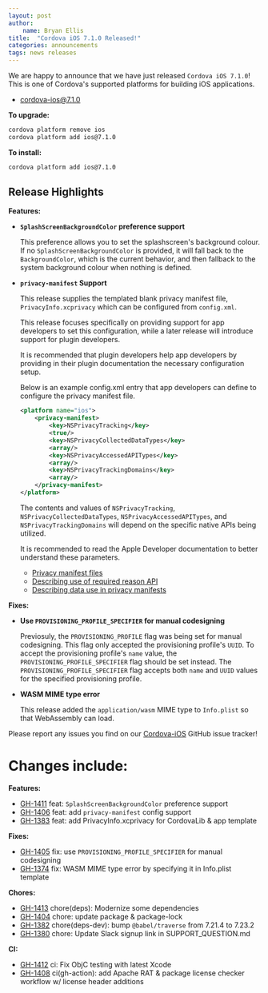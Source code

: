 ```yaml
---
layout: post
author:
    name: Bryan Ellis
title:  "Cordova iOS 7.1.0 Released!"
categories: announcements
tags: news releases
---
```


We are happy to announce that we have just released `Cordova iOS 7.1.0`! This is one of Cordova's supported platforms for building iOS applications.

* [cordova-ios@7.1.0](https://www.npmjs.com/package/cordova-ios)

**To upgrade:**

```bash
cordova platform remove ios
cordova platform add ios@7.1.0
```

**To install:**

```bash
cordova platform add ios@7.1.0
```

## Release Highlights

**Features:**

* **`SplashScreenBackgroundColor` preference support**

    This preference allows you to set the splashscreen's background colour. If no `SplashScreenBackgroundColor` is provided, it will fall back to the `BackgroundColor`, which is the current behavior, and then fallback to the system background colour when nothing is defined.

* **`privacy-manifest` Support**

    This release supplies the templated blank privacy manifest file, `PrivacyInfo.xcprivacy` which can be configured from `config.xml`.

    This release focuses specifically on providing support for app developers to set this configuration, while a later release will introduce support for plugin developers.

    It is recommended that plugin developers help app developers by providing in their plugin documentation the necessary configuration setup.

    Below is an example config.xml entry that app developers can define to configure the privacy manifest file.

    ```xml
    <platform name="ios">
        <privacy-manifest>
            <key>NSPrivacyTracking</key>
            <true/>
            <key>NSPrivacyCollectedDataTypes</key>
            <array/>
            <key>NSPrivacyAccessedAPITypes</key>
            <array/>
            <key>NSPrivacyTrackingDomains</key>
            <array/>
        </privacy-manifest>
    </platform>
    ```

    The contents and values of `NSPrivacyTracking`, `NSPrivacyCollectedDataTypes`, `NSPrivacyAccessedAPITypes`, and `NSPrivacyTrackingDomains` will depend on the specific native APIs being utilized.

    It is recommended to read the Apple Developer documentation to better understand these parameters.

    * [Privacy manifest files](https://developer.apple.com/documentation/bundleresources/privacy_manifest_files)
    * [Describing use of required reason API](https://developer.apple.com/documentation/bundleresources/privacy_manifest_files/describing_use_of_required_reason_api)
    * [Describing data use in privacy manifests](https://developer.apple.com/documentation/bundleresources/privacy_manifest_files/describing_data_use_in_privacy_manifests)

**Fixes:**

* **Use `PROVISIONING_PROFILE_SPECIFIER` for manual codesigning**

    Previosuly, the `PROVISIONING_PROFILE` flag was being set for manual codesigning. This flag only accepted the provisioning profile's `UUID`. To accept the provisioning profile's `name` value, the `PROVISIONING_PROFILE_SPECIFIER` flag should be set instead. The `PROVISIONING_PROFILE_SPECIFIER` flag accepts both `name` and `UUID` values for the specified provisioning profile.

* **WASM MIME type error**

    This release added the `application/wasm` MIME type to `Info.plist` so that WebAssembly can load.

Please report any issues you find on our [Cordova-iOS](https://github.com/apache/cordova-iOS/issues) GitHub issue tracker!

<!--more-->
# Changes include:

**Features:**

* [GH-1411](https://github.com/apache/cordova-ios/pull/1411) feat: `SplashScreenBackgroundColor` preference support
* [GH-1406](https://github.com/apache/cordova-ios/pull/1406) feat: add `privacy-manifest` config support
* [GH-1383](https://github.com/apache/cordova-ios/pull/1383) feat: add PrivacyInfo.xcprivacy for CordovaLib & app template

**Fixes:**

* [GH-1405](https://github.com/apache/cordova-ios/pull/1405) fix: use `PROVISIONING_PROFILE_SPECIFIER` for manual codesigning
* [GH-1374](https://github.com/apache/cordova-ios/pull/1374) fix: WASM MIME type error by specifying it in Info.plist template

**Chores:**

* [GH-1413](https://github.com/apache/cordova-ios/pull/1413) chore(deps): Modernize some dependencies
* [GH-1404](https://github.com/apache/cordova-ios/pull/1404) chore: update package & package-lock
* [GH-1382](https://github.com/apache/cordova-ios/pull/1382) chore(deps-dev): bump `@babel/traverse` from 7.21.4 to 7.23.2
* [GH-1380](https://github.com/apache/cordova-ios/pull/1380) chore: Update Slack signup link in SUPPORT_QUESTION.md

**CI:**

* [GH-1412](https://github.com/apache/cordova-ios/pull/1412) ci: Fix ObjC testing with latest Xcode
* [GH-1408](https://github.com/apache/cordova-ios/pull/1408) ci(gh-action): add Apache RAT & package license checker workflow w/ license header additions
